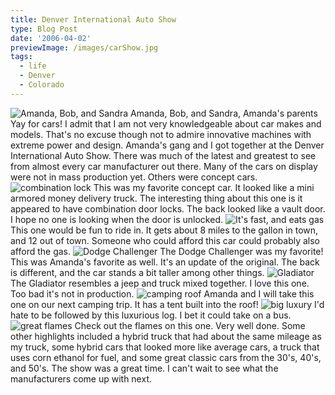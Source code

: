 ```yaml
---
title: Denver International Auto Show
type: Blog Post
date: '2006-04-02'
previewImage: /images/carShow.jpg
tags:
  - life
  - Denver
  - Colorado
---
```

![Amanda, Bob, and Sandra](/images/20060402-amandaFamily.jpg) Amanda, Bob, and Sandra, Amanda's parents Yay for cars! I admit that I am not very knowledgeable about car makes and models. That's no excuse though not to admire innovative machines with extreme power and design. Amanda's gang and I got together at the Denver International Auto Show. There was much of the latest and greatest to see from almost every car manufacturer out there. Many of the cars on display were not in mass production yet. Others were concept cars. ![combination lock](/images/20060402-comboLock.jpg) This was my favorite concept car. It looked like a mini armored money delivery truck. The interesting thing about this one is it appeared to have combination door locks. The back looked like a vault door. I hope no one is looking when the door is unlocked. ![It's fast, and eats gas](/images/20060402-fastRed.jpg) This one would be fun to ride in. It gets about 8 miles to the gallon in town, and 12 out of town. Someone who could afford this car could probably also afford the gas. ![Dodge Challenger](/images/20060402-dodgeChallenger.jpg) The Dodge Challenger was my favorite! This was Amanda's favorite as well. It's an update of the original. The back is different, and the car stands a bit taller among other things. ![Gladiator](/images/20060402-gladiator.jpg) The Gladiator resembles a jeep and truck mixed together. I love this one. Too bad it's not in production. ![camping roof](/images/20060402-campingRoof.jpg) Amanda and I will take this one on our next camping trip. It has a tent built into the roof! ![big luxury](/images/20060402-bigLux.jpg) I'd hate to be followed by this luxurious log. I bet it could take on a bus. ![great flames](/images/20060402-hotPaint.jpg) Check out the flames on this one. Very well done. Some other highlights included a hybrid truck that had about the same mileage as my truck, some hybrid cars that looked more like average cars, a truck that uses corn ethanol for fuel, and some great classic cars from the 30's, 40's, and 50's. The show was a great time. I can't wait to see what the manufacturers come up with next.
